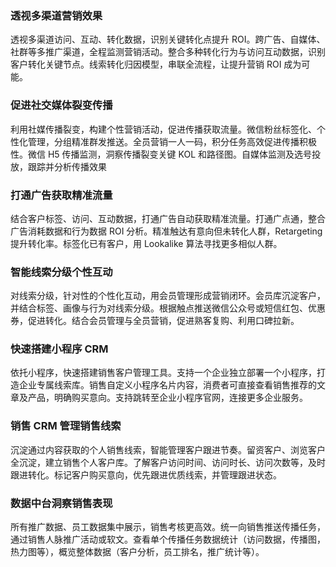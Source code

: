 ### 透视多渠道营销效果
透视多渠道访问、互动、转化数据，识别关键转化点提升 ROI。跨广告、自媒体、社群等多推广渠道，全程监测营销活动。整合多种转化行为与访问互动数据，识别客户转化关键节点。线索转化归因模型，串联全流程，让提升营销 ROI 成为可能。

### 促进社交媒体裂变传播
利用社媒传播裂变，构建个性营销活动，促进传播获取流量。微信粉丝标签化、个性化管理，分组精准群发推送。全员营销一人一码，积分任务高效促进传播积极性。微信 H5 传播监测，洞察传播裂变关键 KOL 和路径图。自媒体监测及选号投放，跟踪并分析传播效果

### 打通广告获取精准流量
结合客户标签、访问、互动数据，打通广告自动获取精准流量。打通广点通，整合广告消耗数据和行为数据 ROI 分析。精准触达有意向但未转化人群，Retargeting 提升转化率。标签化已有客户，用 Lookalike 算法寻找更多相似人群。

### 智能线索分级个性互动
对线索分级，针对性的个性化互动，用会员管理形成营销闭环。会员库沉淀客户，并结合标签、画像与行为对线索分级。根据触点推送微信公众号或短信红包、优惠券，促进转化。结合会员管理与全员营销，促进熟客复购、利用口碑拉新。


### 快速搭建小程序 CRM
依托小程序，快速搭建销售客户管理工具。支持一个企业独立部署一个小程序，打造企业专属线索库。销售自定义小程序名片内容，消费者可直接查看销售推荐的文章及产品，明确购买意向。支持跳转至企业小程序官网，连接更多企业服务。

### 销售 CRM 管理销售线索
沉淀通过内容获取的个人销售线索，智能管理客户跟进节奏。留资客户、浏览客户全沉淀，建立销售个人客户库。了解客户访问时间、访问时长、访问次数等，及时跟进转化。标记客户购买意向，优先跟进优质线索，并管理跟进状态。

### 数据中台洞察销售表现
所有推广数据、员工数据集中展示，销售考核更高效。统一向销售推送传播任务，通过销售人脉推广活动或软文。查看单个传播任务数据统计（访问数据，传播图，热力图等），概览整体数据（客户分析，员工排名，推广统计等）。
